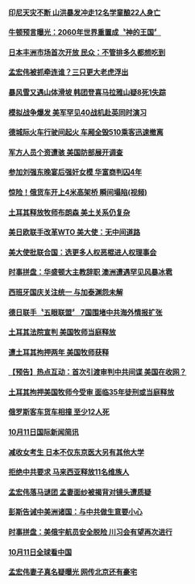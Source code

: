 #### [印尼天灾不断 山洪暴发冲走12名学童酿22人身亡](../pages/news202/a1395263.md?t=10131533) 

#### [牛顿预言曝光：2060年世界重置成〝神的王国〞](../pages/news202/a1395233.md?t=10131533) 

#### [日本丰洲市场首次开放 民众：不管排多久都想吃到](../pages/news202/a1395260.md?t=10131533) 

#### [孟宏伟被抓牵连谁？三只更大老虎浮出](../pages/news202/a1395078.md?t=10131533) 

#### [暴风雪又遇山体滑坡 韩团登喜马拉雅山疑8死1失踪](../pages/news202/a1395261.md?t=10131533) 

#### [模拟战争爆发 美军罕见40战机赴英同时演习](../pages/news202/a1395238.md?t=10131533) 

#### [德城际火车行驶间起火 车厢全毁510乘客迅速撤离](../pages/news202/a1395229.md?t=10131533) 

#### [军方人员个资遭骇 美国防部展开调查](../pages/news202/a1395203.md?t=10131533) 

#### [参加刘强东晚宴后强奸女模  华富商判囚4年](../pages/news202/a1395216.md?t=10131533) 

#### [惊险！俄货车开上4米高架桥 瞬间塌陷(视频)](../pages/news202/a1395199.md?t=10131533) 


#### [土耳其释放牧师布朗森 美土关系仍复杂](../pages/news202/a1395185.md?t=10131533) 

#### [美日欧联手改革WTO  美大使：无中间道路](../pages/news202/a1395181.md?t=10131533) 

#### [美大使批联合国：选更多人权恶棍进人权理事会](../pages/news202/a1395179.md?t=10131533) 

#### [时事拼盘：华盛顿大主教辞职 澳洲遭遇罕见风暴冰雹](../pages/news202/a1395172.md?t=10131533) 

#### [西班牙国庆关注统一 与加泰渊怨未解](../pages/news202/a1395161.md?t=10131533) 

#### [德日联手〝五眼联盟〞 7国围堵中共海外情报扩张](../pages/news202/a1395141.md?t=10131533) 


#### [土耳其法院宣判 美国牧师当庭释放](../pages/news202/a1395131.md?t=10131533) 

#### [遭土耳其拘押两年 美国牧师获释](../pages/news202/a1395127.md?t=10131533) 

#### [【预告】热点互动：首次引渡审判中共间谍  美国在收网？](../pages/news202/a1395121.md?t=10131533) 

#### [土耳其拘押美国牧师今受审 面临35年徒刑或当庭释放](../pages/news202/a1395115.md?t=10131533) 


#### [俄罗斯客车货车相撞 至少12人死](../pages/news202/a1395098.md?t=10131533) 

#### [10月11日国际新闻简讯](../pages/news202/a1395096.md?t=10131533) 

#### [减收女考生 日本不仅东京医大另有其他大学](../pages/news202/a1395088.md?t=10131533) 

#### [拒绝中共要求 马来西亚释放11名维族人](../pages/news202/a1395080.md?t=10131533) 

#### [孟宏伟落马谜团 孟妻面纱被揭背对镜头遭质疑](../pages/news202/a1395064.md?t=10131533) 



#### [彭斯告诫中美洲诸国：与中共做生意要小心](../pages/news202/a1395029.md?t=10131533) 

#### [时事拼盘：美俄宇航员安全脱险 川习会有望再次进行](../pages/news202/a1395003.md?t=10131533) 

#### [10月11日全球看中国](../pages/news202/a1394996.md?t=10131533) 


#### [孟宏伟妻子真名疑曝光 网传北京还有豪宅](../pages/news202/a1394984.md?t=10131533) 

